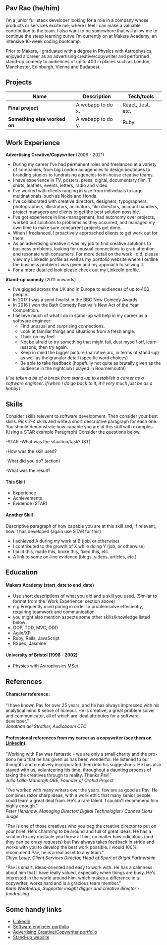 ## Pav Rao (he/him)

I’m a junior full stack developer looking for a role in a company whose products or services excite me; where I feel I can make a valuable contribution to the team. I also want to be somewhere that will allow me to continue the steep learning curve I’m currently on at Makers Academy, an intensive 16-week coding bootcamp.

Prior to Makers, I graduated with a degree in Physics with Astrophysics, enjoyed a career as an advertising creative/copywriter and performed stand-up comedy to audiences of up to 400 in places such as London, Manchester, Edinburgh, Vienna and Budapest.

## Projects

| Name                         | Description       | Tech/tools        |
| ---------------------------- | ----------------- | ----------------- |
| **Final project**            | A webapp to do x. | React, Jest, etc. |
| **Something else worked on** | A webapp to do y. | Ruby              |

## Work Experience

**Advertising Creative/Copywriter** (2006 - 2021)  

- During my career I’ve had permanent roles and freelanced at a variety of companies, from big London ad agencies to design boutiques to branding studios to fundraising agencies to in-house creative teams.
- I have experience in TV, posters, press, digital, documentary film, T-shirts, leaflets, events, letters, radio and video.
- I’ve worked with clients ranging in size from individuals to large multinationals, such as Nokia and Honda.
- I’ve collaborated with creative directors, designers, typographers, photographers, illustrators, animators, film directors, account handlers, project managers and clients to get the best solution possible.
- I’ve got experience in line-management, had autonomy over projects, worked out solutions to problems as they occurred, and managed my own time to make sure concurrent projects got done. 
- When I freelanced, I proactively approached clients to get work out for them.
- As an advertising creative it was my job to find creative solutions to business problems, looking for unusual connections to grab attention and resonate with consumers. For more detail on the work I did, please view my LinkedIn profile as well as my portfolio website where I outline the business problem I was given and my approach to solving it.
- For a more detailed look please check out my LinkedIn profile.  
  
  
**Stand-up comedy** (2011 onwards)  

- I’ve gigged across the UK and in Europe to audiences of up to 400 people. 
- In 2017 I was a semi-finalist in the BBC New Comedy Awards.
- In 2016 I won the Bath Comedy Festival’s New Act of the Year Competition.
- I believe much of what I do in stand-up will help in my career as a software engineer: 
  - Find unusual and surprising connections.
  - Look at familiar things and situations from a fresh angle.
  - Think on my feet.
  - Not be afraid to try something that might fail, dust myself off, learn lessons, then try again.
  - Keep in mind the bigger picture (narrative arc, in terms of stand-up) as well as the granular detail (specific word choices)
  - Be able to take feedback (hopefully not quite as brutally given as the audience in the nightclub I played in Bournemouth!)  
  
(_I've taken a bit of a break from stand-up to establish a career as a software engineer. If/when I do go back to it, it'll very much just be as a hobby_)



## Skills

Consider skills relevent to software development. Then consider your best skills. Pick 2-4 skills and write a short descriptive paragraph for each one. You should demonstrate how capable you are at this skill with examples.
(Using a STAR example Paragraph) Consider the questions below.

-STAR
-What was the situation/task? (ST)

-How was the skill used?

-What did you do? (action)

-What was the result?


#### This Skill

- Experience
- Achievements
- Evidence (STAR)

#### Another Skill

Descriptive paragraph of how capable you are at this skill and, if relevant, how it has developed (again use STAR for this)

- I achieved A during my work at B (job, or otherwise)
- I contributed to the growth of X while doing Y (job, or otherwise)
- I built this, made this, broke this, fixed this, etc.
- A link to some on-line evidence (blogs, videos, articles, etc.)

## Education

#### Makers Academy (start_date to end_date)
- Use short descriptions of what you did and a skill you used. (Similar to format from the 'Work Experience' section above)
- e.g Frequently used paring in order to problemsolve effeciently, requiring teamwork and communication.
- you might also mention aspects some other skills/knowledge listed below: 
- OOP, TDD, MVC, DDD
- Agile/XP
- Ruby, Rails, JavaScript
- RSpec, Jasmine

#### University of Bristol (1998 - 2002)

- Physics with Astrophysics MSci

## References

#### Character reference: ####

“I have known Pav for over 25 years, and he has always impressed with his analytical mind & sense of humour. He is creative, a great problem solver and communicator, all of which are ideal attributes for a software developer.”  
_Jonathan del Strother, Audioboom CTO_


#### Professional references from my career as a copywriter ([see them on LinkedIn](https://www.linkedin.com/in/pav-rao-0a46453b/)): ####

“Working with Pav was fantastic - we are only a small charity and the pro-bono help that he has given us has been wonderful. He listened to our thoughts and creatively incorporated them into his suggestions. He has also stayed with us, volunteering his time, throughout a daunting process of taking the creatives through to reality. Thanks Pav!”  
_Julia Lalla-Maharajh OBE, Founder of Orchid Project_

“I've worked with many writers over the years, few are as good as Pav. He combines razor sharp ideas, with a work ethic that many senior people could learn a great deal from. He's a rare talent. I couldn't recommend him highly enough.”  
_Peter Henshaw, Managing Director/ Digital Technologist / Cannes Lions Judge_

“Pav is one of those creatives who you beg the creative director to put on your brief. He's charming to be around and full of great ideas. He has a solution to any obstacle you throw at him, no matter how ridiculous (and they can be crazy requests) but Pav always takes feedback in stride and works with you to develop the best work possible. I would 100% recommend Pav, he is a real asset to any team.”  
_Chiya Louie, Client Services Director, Head of Sport at Bright Partnership_

“Pav is smart, ideas-oriented and easy to work with. He has a calmness about him that I have really valued, especially when things are busy. He's interested in the world around him, which makes a difference in a copywriter, works hard and is a gracious team member.”  
_Karin Weatherup, Supporter insight digger and creative director - fundraising_

## Some handy links

- [LinkedIn](https://www.linkedin.com/in/pav-rao-0a46453b/)
- [Software engineer portfolio](http://pavrao.io/)
- [Advertising Creative/Copywriter portfolio](https://www.pavt.co.uk/)
- [Stand-up website](http://pavrao.com/)

